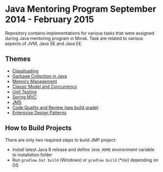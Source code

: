 # Java Mentoring Program September 2014 - February 2015

Repository contains implementations for various tasks that were assigned during Java mentoring program in Minsk.
Task are related to various aspects of JVM, Java SE and Java EE.

## Themes

* [Classloading](https://github.com/yelianevich/JMP2014/tree/master/stand-along/src/main/java/com/epam/jmp/classloading)
* [Garbage Collection in Java](https://github.com/yelianevich/JMP2014/tree/master/stand-along/src/main/java/com/epam/jmp/gc)
* [Memory Management](https://github.com/yelianevich/JMP2014/tree/master/stand-along/src/main/java/com/epam/jmp/memory)
* [Classic Model and Concurrency](https://github.com/yelianevich/JMP2014/tree/master/stand-along/src/main/java/com/epam/jmp/concurrency)
* [Unit Testing](https://github.com/yelianevich/JMP2014/tree/master/stand-along/src/test/java/com/epam/jmp)
* [Spring MVC](https://github.com/yelianevich/JMP2014/tree/master/spring-mvc)
* [JMS](https://github.com/yelianevich/JMP2014/tree/master/jms)
* [Code Quality and Review (see build.grade)](https://github.com/yelianevich/JMP2014/tree/master/jms)
* [Enterprise Design Patterns](https://github.com/yelianevich/JMP2014/tree/master/enterprise-design-patterns)

## How to Build Projects

There are only two required steps to build JMP project:
* Install latest Java 8 release and define `JAVA_HOME` environment variable to installation folder
* Run `gradlew.bat build` (Windows) or `gradlew build` (*nix) depending on OS
